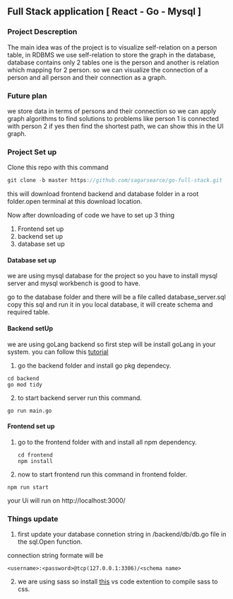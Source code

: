 ## Full Stack application [ React - Go - Mysql ]

### Project Descreption 

The main idea was of the project is to visualize self-relation on a person table, in RDBMS we use self-relation to store the graph in the database, database contains only 2 tables one is the person and another is relation which mapping for 2 person. so we can visualize the connection of a person and all person and their connection as a graph.


### Future plan 

we store data in terms of persons and their connection so we can apply graph algorithms to find solutions to problems like person 1 is connected with person 2 if yes then find the shortest path, we can show this in the UI graph.


### Project Set up 


Clone this repo with this command 

```js
git clone -b master https://github.com/sagarsearce/go-full-stack.git
```
this will download frontend backend and database folder in a root folder.open terminal at this download location.

Now after downloading of code we have to set up 3 thing

1. Frontend set up
2. backend set up
3. database set up


#### Database set up

we are using mysql database for the project so you have to install mysql server and mysql workbench is good to have.

go to the database folder and there will be a file called database_server.sql copy this sql and run it in you local database, it will create schema and required table.


#### Backend setUp

we are using goLang backend so first step will be install goLang in your system. you can follow this [tutorial](https://youtu.be/76TGhGCOIQM)

1. go the backend folder and install go pkg dependecy.

```
cd backend 
go mod tidy
```

2. to start backend server run this command.

```
go run main.go

```

#### Frontend set up 

1. go to the frontend folder with and install all npm dependency.
     ```
     cd frontend
     npm install
     ```
2. now to start frontend run this command in frontend folder.
```
npm run start
```
your Ui will run on http://localhost:3000/

### Things update

1. first update your database connetion string in /backend/db/db.go file in the sql.Open function.

connection string formate will be

```
<username>:<password>@tcp(127.0.0.1:3306)/<schema name>
```


2. we are using sass so install [this](https://marketplace.visualstudio.com/items?itemName=ritwickdey.live-sass) vs code extention to compile sass to css. 